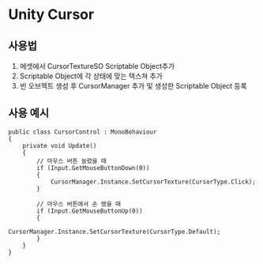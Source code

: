 # Unity Cursor
## 사용법
1. 에셋에서 CursorTextureSO Scriptable Object추가
2. Scriptable Object에 각 상태에 맞는 텍스쳐 추가
3. 빈 오브젝트 생성 후 CursorManager 추가 및 생성한 Scriptable Object 등록

## 사용 예시

    public class CursorControl : MonoBehaviour
    {
        private void Update()
        {
            // 마우스 버튼 눌렀을 때
            if (Input.GetMouseButtonDown(0))
            {
                CursorManager.Instance.SetCursorTexture(CursorType.Click);
            }

            // 마우스 버튼에서 손 뗐을 때
            if (Input.GetMouseButtonUp(0))
            {
                CursorManager.Instance.SetCursorTexture(CursorType.Default);
            }
        }
    }